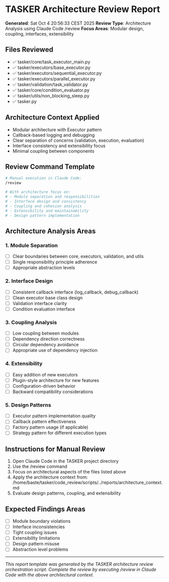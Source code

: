 # TASKER Architecture Review Report
**Generated**: Sat Oct  4 20:56:33 CEST 2025
**Review Type**: Architecture Analysis using Claude Code /review
**Focus Areas**: Modular design, coupling, interfaces, extensibility

## Files Reviewed
- ✅ tasker/core/task_executor_main.py
- ✅ tasker/executors/base_executor.py
- ✅ tasker/executors/sequential_executor.py
- ✅ tasker/executors/parallel_executor.py
- ✅ tasker/validation/task_validator.py
- ✅ tasker/core/condition_evaluator.py
- ✅ tasker/utils/non_blocking_sleep.py
- ✅ tasker.py

## Architecture Context Applied
- Modular architecture with Executor pattern
- Callback-based logging and debugging
- Clear separation of concerns (validation, execution, evaluation)
- Interface consistency and extensibility focus
- Minimal coupling between components

## Review Command Template
```bash
# Manual execution in Claude Code:
/review

# With architecture focus on:
# - Module separation and responsibilities
# - Interface design and consistency
# - Coupling and cohesion analysis
# - Extensibility and maintainability
# - Design pattern implementation
```

## Architecture Analysis Areas
### 1. Module Separation
- [ ] Clear boundaries between core, executors, validation, and utils
- [ ] Single responsibility principle adherence
- [ ] Appropriate abstraction levels

### 2. Interface Design
- [ ] Consistent callback interface (log_callback, debug_callback)
- [ ] Clean executor base class design
- [ ] Validation interface clarity
- [ ] Condition evaluation interface

### 3. Coupling Analysis
- [ ] Low coupling between modules
- [ ] Dependency direction correctness
- [ ] Circular dependency avoidance
- [ ] Appropriate use of dependency injection

### 4. Extensibility
- [ ] Easy addition of new executors
- [ ] Plugin-style architecture for new features
- [ ] Configuration-driven behavior
- [ ] Backward compatibility considerations

### 5. Design Patterns
- [ ] Executor pattern implementation quality
- [ ] Callback pattern effectiveness
- [ ] Factory pattern usage (if applicable)
- [ ] Strategy pattern for different execution types

## Instructions for Manual Review
1. Open Claude Code in the TASKER project directory
2. Use the /review command
3. Focus on architectural aspects of the files listed above
4. Apply the architecture context from: /home/baste/tasker/code_review/scripts/../reports/architecture_context.md
5. Evaluate design patterns, coupling, and extensibility

## Expected Findings Areas
- [ ] Module boundary violations
- [ ] Interface inconsistencies
- [ ] Tight coupling issues
- [ ] Extensibility limitations
- [ ] Design pattern misuse
- [ ] Abstraction level problems

---
*This report template was generated by the TASKER architecture review orchestration script.*
*Complete the review by executing /review in Claude Code with the above architectural context.*
